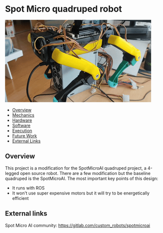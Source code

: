 # Spot Micro quadruped robot

![Spot walking](media/spot.gif)

- [Overview](#overview)
- [Mechanics](docs/mechanics.md)
- [Hardware](docs/hardware.md)
- [Software](docs/software.md)
- [Execution](docs/execution.md)
- [Future Work](https://github.com/eborghi10/spot_quadruped_ros/projects/1)
- [External Links](#external-links)

## Overview

This project is a modification for the SpotMicroAI quadruped project, a 4-legged open source robot.
There are a few modification but the baseline quadruped is the SpotMicroAI.
The most important key points of this design:

- It runs with ROS
- It won't use super expensive motors but it will try to be energetically efficient

## External links

Spot Micro AI community: <https://gitlab.com/custom_robots/spotmicroai>
